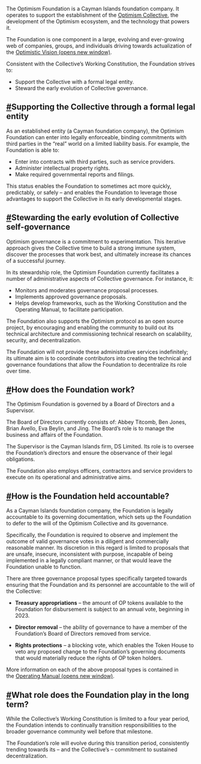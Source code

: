 The Optimism Foundation is a Cayman Islands foundation company. It operates to support the establishment of the [Optimism Collective](https://community.optimism.io/docs/governance/), the development of the Optimism ecosystem, and the technology that powers it.

The Foundation is one component in a large, evolving and ever-growing web of companies, groups, and individuals driving towards actualization of the [Optimistic Vision (opens new window)](https://www.optimism.io/vision).

Consistent with the Collective’s Working Constitution, the Foundation strives to:

- Support the Collective with a formal legal entity.
- Steward the early evolution of Collective governance.

## [#](https://community.optimism.io/docs/governance/what-is-the-optimism-foundation/#supporting-the-collective-through-a-formal-legal-entity)Supporting the Collective through a formal legal entity

As an established entity (a Cayman foundation company), the Optimism Foundation can enter into legally enforceable, binding commitments with third parties in the “real” world on a limited liability basis. For example, the Foundation is able to:

- Enter into contracts with third parties, such as service providers.
- Administer intellectual property rights.
- Make required governmental reports and filings.

This status enables the Foundation to sometimes act more quickly, predictably, or safely – and enables the Foundation to leverage those advantages to support the Collective in its early developmental stages.

## [#](https://community.optimism.io/docs/governance/what-is-the-optimism-foundation/#stewarding-the-early-evolution-of-collective-self-governance)Stewarding the early evolution of Collective self-governance

Optimism governance is a commitment to experimentation. This iterative approach gives the Collective time to build a strong immune system, discover the processes that work best, and ultimately increase its chances of a successful journey.

In its stewardship role, the Optimism Foundation currently facilitates a number of administrative aspects of Collective governance. For instance, it:

- Monitors and moderates governance proposal processes.
- Implements approved governance proposals.
- Helps develop frameworks, such as the Working Constitution and the Operating Manual, to facilitate participation.

The Foundation also supports the Optimism protocol as an open source project, by encouraging and enabling the community to build out its technical architecture and commissioning technical research on scalability, security, and decentralization.

The Foundation will not provide these administrative services indefinitely; its ultimate aim is to coordinate contributors into creating the technical and governance foundations that allow the Foundation to decentralize its role over time.

## [#](https://community.optimism.io/docs/governance/what-is-the-optimism-foundation/#how-does-the-foundation-work)How does the Foundation work?

The Optimism Foundation is governed by a Board of Directors and a Supervisor.

The Board of Directors currently consists of: Abbey Titcomb, Ben Jones, Brian Avello, Eva Beylin, and Jing. The Board’s role is to manage the business and affairs of the Foundation.

The Supervisor is the Cayman Islands firm, DS Limited. Its role is to oversee the Foundation’s directors and ensure the observance of their legal obligations.

The Foundation also employs officers, contractors and service providers to execute on its operational and administrative aims.

## [#](https://community.optimism.io/docs/governance/what-is-the-optimism-foundation/#how-is-the-foundation-held-accountable)How is the Foundation held accountable?

As a Cayman Islands foundation company, the Foundation is legally accountable to its governing documentation, which sets up the Foundation to defer to the will of the Optimism Collective and its governance.

Specifically, the Foundation is required to observe and implement the outcome of valid governance votes in a diligent and commercially reasonable manner. Its discretion in this regard is limited to proposals that are unsafe, insecure, inconsistent with purpose, incapable of being implemented in a legally compliant manner, or that would leave the Foundation unable to function.

There are three governance proposal types specifically targeted towards ensuring that the Foundation and its personnel are accountable to the will of the Collective:

- **Treasury appropriations** – the amount of OP tokens available to the Foundation for disbursement is subject to an annual vote, beginning in 2023.
    
- **Director removal** – the ability of governance to have a member of the Foundation’s Board of Directors removed from service.
    
- **Rights protections** – a blocking vote, which enables the Token House to veto any proposed change to the Foundation’s governing documents that would materially reduce the rights of OP token holders.
    

More information on each of the above proposal types is contained in the [Operating Manual (opens new window)](https://github.com/ethereum-optimism/OPerating-manual).

## [#](https://community.optimism.io/docs/governance/what-is-the-optimism-foundation/#what-role-does-the-foundation-play-in-the-long-term)What role does the Foundation play in the long term?

While the Collective’s Working Constitution is limited to a four year period, the Foundation intends to continually transition responsibilities to the broader governance community well before that milestone.

The Foundation’s role will evolve during this transition period, consistently trending towards its – and the Collective’s – commitment to sustained decentralization.
